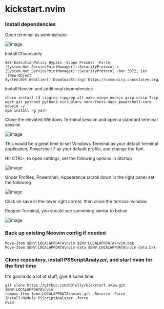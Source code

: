 # kickstart.nvim

### Install dependencies

Open terminal as administrator

![image](https://github.com/DDTully/kickstart.nvim/assets/165563299/47417247-d33b-4866-9ae1-82ba64449184)

Install Chocolately

```
Set-ExecutionPolicy Bypass -Scope Process -Force; [System.Net.ServicePointManager]::SecurityProtocol = [System.Net.ServicePointManager]::SecurityProtocol -bor 3072; iex ((New-Object System.Net.WebClient).DownloadString('https://community.chocolatey.org/install.ps1'))

```

Install Neovim and additional dependencies

```
choco install fd ripgrep ripgrep-all make mingw nodejs gzip unzip 7zip wget git python3 python3-virtualenv nerd-fonts-Hack powershell-core neovim -y
npm install -g yarn

```

Close the elevated Windows Terminal session and open a standard terminal session

![image](https://github.com/DDTully/kickstart.nvim/assets/165563299/410b2726-7269-4532-a59c-ab60db9a61ff)

This would be a great time to set Windows Terminal as your default terminal application, Powershell 7 as your default profile, and change the font.

Hit CTRL-, to open settings, set the following options in Startup

![image](https://github.com/DDTully/kickstart.nvim/assets/165563299/fb83c457-484a-4e8f-beb4-602b5be8f3a8)

Under Profiles, Powershell, Appearance (scroll down in the right pane) set the following

![image](https://github.com/DDTully/kickstart.nvim/assets/165563299/1e9ac30d-5b80-4174-a270-e8f47d1d779b)

Click on save in the lower right corner, then close the terminal window.

Reopen Terminal, you should see something similar to below

![image](https://github.com/DDTully/kickstart.nvim/assets/165563299/5043c91f-9cb0-481d-ba0f-b6dd9fcc5950)

### Back up existing Neovim config if needed

```
Move-Item $ENV:LOCALAPPDATA\nvim $ENV:LOCALAPPDATA\nvim.bak
Move-Item $ENV:LOCALAPPDATA\nvim-data $ENV:LOCALAPPDATA\nvim-data.bak

```

### Clone repository, install PSScriptAnalyzer, and start nvim for the first time

It's gonna do a lot of stuff, give it some time.

```
git clone https://github.com/DDTully/kickstart.nvim.git $ENV:LOCALAPPDATA\nvim
remove-Item $env:LOCALAPPDATA\nvim\.git -Recurse -Force
Install-Module PSScriptAnalyzer -force
nvim

```
